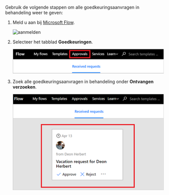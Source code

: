 Gebruik de volgende stappen om alle goedkeuringsaanvragen in behandeling weer te geven:

1. Meld u aan bij [Microsoft Flow](https://flow.microsoft.com).
   
    ![aanmelden](media/modern-approvals/sign-in.png)
2. Selecteer het tabblad **Goedkeuringen**.
   
    ![het tabblad goedkeuringen](media/modern-approvals/approvals-tab.png)
3. Zoek alle goedkeuringsaanvragen in behandeling onder **Ontvangen verzoeken**.
   
    ![aanvragen in behandeling](media/modern-approvals/pending-requests.png)

